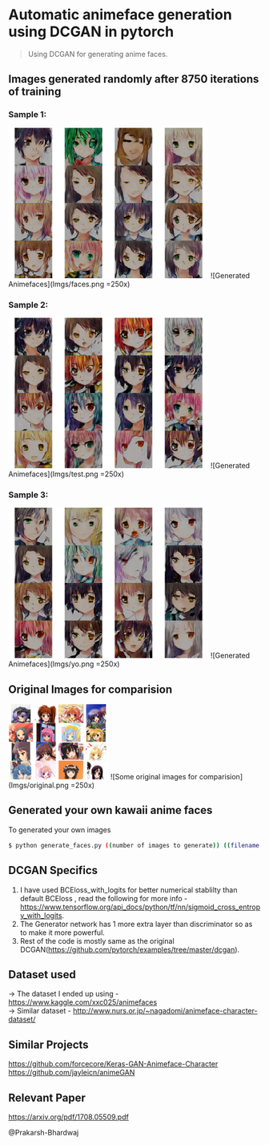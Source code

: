 # Automatic animeface generation using DCGAN in pytorch  
> Using DCGAN for generating anime faces.  
  
## Images generated randomly after 8750 iterations of training  
### Sample 1:    
<img src="Imgs/faces.png" alt="Generated Animefaces" width="400"/>
![Generated Animefaces](Imgs/faces.png =250x)  
  
### Sample 2:  
<img src="Imgs/test.png" alt="Generated Animefaces" width="400"/>
![Generated Animefaces](Imgs/test.png =250x)  
  
### Sample 3:  
<img src="Imgs/yo.png" alt="Generated Animefaces" width="400"/>
![Generated Animefaces](Imgs/yo.png =250x)  

## Original Images for comparision  
<img src="Imgs/original.png" alt="Some original images for comparision" width="200"/>
![Some original images for comparision](Imgs/original.png =250x)

## Generated your own kawaii anime faces  
To generated your own images  
```bash
$ python generate_faces.py ((number of images to generate)) ((filename to save))
```
## DCGAN Specifics  
1. I have used BCEloss_with_logits for better numerical stablilty than default BCEloss , read the following for more info - https://www.tensorflow.org/api_docs/python/tf/nn/sigmoid_cross_entropy_with_logits.  
2. The Generator network has 1 more extra layer than discriminator so as to make it more powerful.  
3. Rest of the code is mostly same as the original DCGAN(https://github.com/pytorch/examples/tree/master/dcgan).  


## Dataset used
-> The dataset I ended up using - https://www.kaggle.com/xxc025/animefaces  
-> Similar dataset - http://www.nurs.or.jp/~nagadomi/animeface-character-dataset/  

## Similar Projects    
https://github.com/forcecore/Keras-GAN-Animeface-Character  
https://github.com/jayleicn/animeGAN  

## Relevant Paper  
https://arxiv.org/pdf/1708.05509.pdf  

@Prakarsh-Bhardwaj
